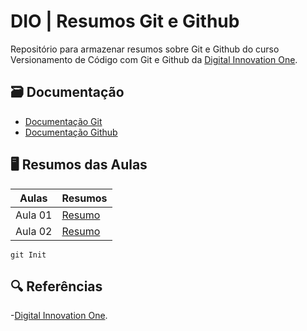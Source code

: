# DIO | Resumos Git e Github

Repositório para armazenar resumos sobre Git e Github do curso Versionamento de Código com Git e Github da [Digital Innovation One](https://www.dio.me/).

## 🗃️ Documentação
- [Documentação Git](https://git-scm.com/)
- [Documentação Github](https://github.com/)

## 🖥️ Resumos das Aulas

| Aulas | Resumos |
|-------|---------|
| Aula 01 | [Resumo]() |
| Aula 02 | [Resumo]() |

```
git Init
```

## 🔍 Referências
-[Digital Innovation One](https://www.dio.me/).
